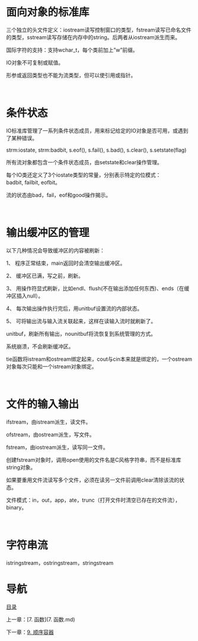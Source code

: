# 面向对象的标准库

三个独立的头文件定义：iostream读写控制窗口的类型，fstream读写已命名文件的类型，sstream读写存储在内存中的string。后两者从iostream派生而来。

国际字符的支持：支持wchar_t，每个类前加上”w”前缀。

IO对象不可复制或赋值。

形参或返回类型也不能为流类型，但可以使引用或指针。

 

# 条件状态

IO标准库管理了一系列条件状态成员，用来标记给定的IO对象是否可用，或遇到了某种错误。

strm:iostate, strm:badbit, s.eof(), s.fail(), s.bad(), s.clear(), s.setstate(flag)

所有流对象都包含一个条件状态成员，由setstate和clear操作管理。

每个IO类还定义了3个iostate类型的常量，分别表示特定的位模式：badbit, failbit, eofbit。

流的状态由bad，fail，eof和good操作揭示。

 

# 输出缓冲区的管理

以下几种情况会导致缓冲区的内容被刷新：

1、 程序正常结束，main返回时会清空输出缓冲区。

2、 缓冲区已满，写之前，刷新。

3、 用操作符显式刷新，比如endl、flush(不在输出添加任何东西)、ends（在缓冲区插入null）。

4、 每次输出操作执行完后，用unitbuf设置流的内部状态。

5、 可将输出流与输入流关联起来，这样在读输入流时就刷新了。

unitbuf，刷新所有输出，nounitbuf将流恢复到系统管理的方式。

系统崩溃，不会刷新缓冲区。

tie函数将istream和ostream绑定起来，cout与cin本来就是绑定的，一个ostream对象每次只能和一个istream对象绑定。

 

# 文件的输入输出

ifstream，由istream派生，读文件。

ofstream，由ostream派生，写文件。

fstream，由iostream派生，读写同一文件。

创建fstream对象时，调用open使用的文件名是C风格字符串，而不是标准库string对象。

如果要重用文件流读写多个文件，必须在读另一文件前调用clear清除该流的状态。

文件模式：in，out，app，ate，trunc（打开文件时清空已存在的文件流），binary。

 

# 字符串流

istringstream，ostringstream，stringstream

# 导航

[目录](README.md)

上一章：[7. 函数](7. 函数.md)

下一章：[9. 顺序容器](9. 顺序容器.md)
